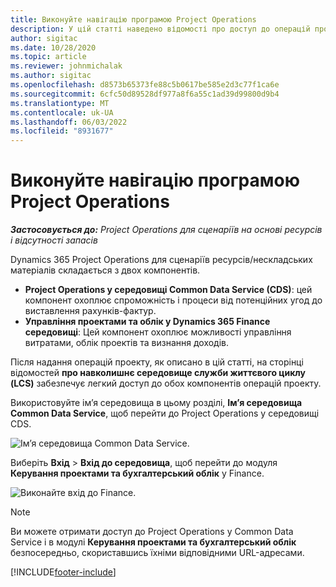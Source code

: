 ```yaml
---
title: Виконуйте навігацію програмою Project Operations
description: У цій статті наведено відомості про доступ до операцій проекту зі служб життєвого циклу.
author: sigitac
ms.date: 10/28/2020
ms.topic: article
ms.reviewer: johnmichalak
ms.author: sigitac
ms.openlocfilehash: d8573b65373fe88c5b0617be585e2d3c77f1ca6e
ms.sourcegitcommit: 6cfc50d89528df977a8f6a55c1ad39d99800d9b4
ms.translationtype: MT
ms.contentlocale: uk-UA
ms.lasthandoff: 06/03/2022
ms.locfileid: "8931677"
---
```

# <a name="navigate-project-operations"></a>Виконуйте навігацію програмою Project Operations

_**Застосовується до:** Project Operations для сценаріїв на основі ресурсів і відсутності запасів_



Dynamics 365 Project Operations для сценаріїв ресурсів/нескладських матеріалів складається з двох компонентів. 

 - **Project Operations у середовищі Common Data Service (CDS)**: цей компонент охоплює спроможність і процеси від потенційних угод до виставлення рахунків-фактур. 
 - **Управління проектами та облік у Dynamics 365 Finance середовищі**: Цей компонент охоплює можливості управління витратами, облік проектів та визнання доходів. 

Після надання операцій проекту, як описано в цій статті, на сторінці відомостей **про навколишнє середовище служби життєвого циклу (LCS)** забезпечує легкий доступ до обох компонентів операцій проекту.  

Використовуйте ім’я середовища в цьому розділі, **Ім’я середовища Common Data Service**, щоб перейти до Project Operations у середовищі CDS. 

  ![Ім’я середовища Common Data Service.](./media/environment-name.PNG)

Виберіть **Вхід** > **Вхід до середовища**, щоб перейти до модуля **Керування проектами та бухгалтерський облік** у Finance.  

   ![Виконайте вхід до Finance.](./media/environment-login.PNG)

> [!NOTE]
> Ви можете отримати доступ до Project Operations у Common Data Service і в модулі **Керування проектами та бухгалтерський облік** безпосередньо, скориставшись їхніми відповідними URL-адресами. 


[!INCLUDE[footer-include](../includes/footer-banner.md)]